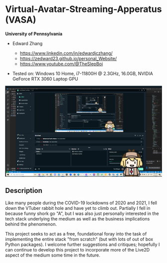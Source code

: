 Virtual-Avatar-Streaming-Apperatus (VASA)
================

**University of Pennsylvania**

* Edward Zhang
  * https://www.linkedin.com/in/edwardjczhang/
  * https://zedward23.github.io/personal_Website/
  * https://www.youtube.com/@TheSlepBoi
 
* Tested on: Windows 10 Home, i7-11800H @ 2.3GHz, 16.0GB, NVIDIA GeForce RTX 3060 Laptop GPU

![](thumbnail.png)

## Description
Like many people during the COVID-19 lockdowns of 2020 and 2021, I fell down the VTuber rabbit hole and have yet to climb out. Partially I fell in because funny shork go "A", but I was also just personally interested in the tech stack underlying the medium as well as the business implications behind the phenomenon.

This project seeks to act as a free, foundational foray into the task of implementing the entire stack "from scratch" (but with lots of out of box Python packages). I welcome further suggestions and critiques; hopefully I can continue to develop this project to incorporate more of the Live2D aspect of the medium some time in the future.



